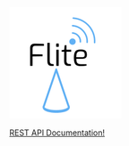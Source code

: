 ![Flite](https://github.com/DJMarlow/Flite/blob/master/logo_raw.png)

[REST API Documentation!](http://google.com)

